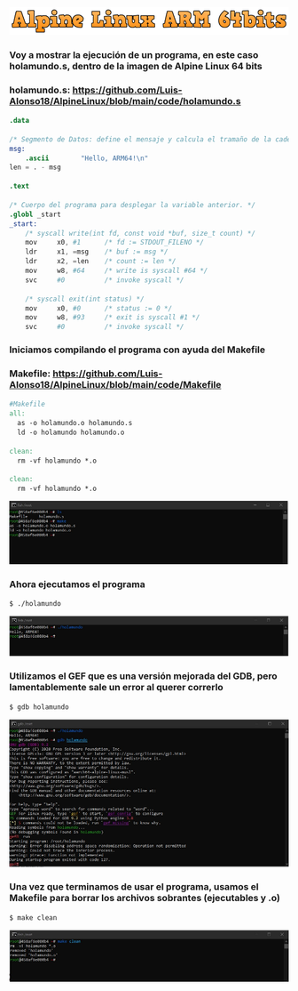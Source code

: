 ![](images/cooltextARM.png)  

### Voy a mostrar la ejecución de un programa, en este caso holamundo.s, dentro de la imagen de Alpine Linux 64 bits
### holamundo.s: https://github.com/Luis-Alonso18/AlpineLinux/blob/main/code/holamundo.s
```s
.data

/* Segmento de Datos: define el mensaje y calcula el tramaño de la cadena. */
msg:
    .ascii        "Hello, ARM64!\n"
len = . - msg

.text

/* Cuerpo del programa para desplegar la variable anterior. */
.globl _start
_start:
    /* syscall write(int fd, const void *buf, size_t count) */
    mov     x0, #1      /* fd := STDOUT_FILENO */
    ldr     x1, =msg    /* buf := msg */
    ldr     x2, =len    /* count := len */
    mov     w8, #64     /* write is syscall #64 */
    svc     #0          /* invoke syscall */

    /* syscall exit(int status) */
    mov     x0, #0      /* status := 0 */
    mov     w8, #93     /* exit is syscall #1 */
    svc     #0          /* invoke syscall */
```  

### Iniciamos compilando el programa con ayuda del Makefile
### Makefile: https://github.com/Luis-Alonso18/AlpineLinux/blob/main/code/Makefile  
```makefile
#Makefile
all:
  as -o holamundo.o holamundo.s
  ld -o holamundo holamundo.o
  
clean:
  rm -vf holamundo *.o
  
clean:
  rm -vf holamundo *.o
```
![](images/p1.jpg)  

### Ahora ejecutamos el programa
```bash
$ ./holamundo
```
![](images/p2.jpg)  

### Utilizamos el GEF que es una versión mejorada del GDB, pero lamentablemente sale un error al querer correrlo
```bash
$ gdb holamundo
```  
![](images/p3.jpg)  

### Una vez que terminamos de usar el programa, usamos el Makefile para borrar los archivos sobrantes (ejecutables y .o)  
```bash
$ make clean
```  
![](images/p4.jpg)  
